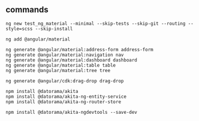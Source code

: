 ## commands

    ng new test_ng_material --minimal --skip-tests --skip-git --routing --style=scss --skip-install

    ng add @angular/material

    ng generate @angular/material:address-form address-form
    ng generate @angular/material:navigation nav
    ng generate @angular/material:dashboard dashboard
    ng generate @angular/material:table table
    ng generate @angular/material:tree tree

    ng generate @angular/cdk:drag-drop drag-drop

    npm install @datorama/akita
    npm install @datorama/akita-ng-entity-service
    npm install @datorama/akita-ng-router-store

    npm install @datorama/akita-ngdevtools --save-dev
